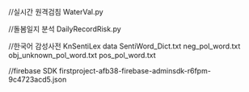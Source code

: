 //실시간 원격검침
WaterVal.py

//돌봄일지 분석
DailyRecordRisk.py

//한국어 감성사전
KnSentiLex
data
SentiWord_Dict.txt
neg_pol_word.txt
obj_unknown_pol_word.txt
pos_pol_word.txt

//firebase SDK
firstproject-afb38-firebase-adminsdk-r6fpm-9c4723acd5.json
